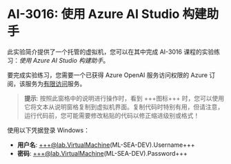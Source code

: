 # AI-3016: 使用 Azure AI Studio 构建助手

此实验简介提供了一个托管的虚拟机，您可以在其中完成 AI-3016 课程的实验练习：*使用 Azure AI Studio 构建助手*。

要完成实验练习，您需要一个已获得 Azure OpenAI 服务访问权限的 Azure 订阅，该服务为[有限访问](https://learn.microsoft.com/legal/cognitive-services/openai/limited-access)服务。

> **提示**: 按照此窗格中的说明进行操作时，看到 +++图标+++ 时，您可以使用它将文本从说明窗格复制到虚拟机界面。复制代码时特别有用，但请注意，运行代码前，您可能需要修改粘贴的代码以修正缩进级别或格式！

使用以下凭据登录 Windows：

- **用户名**: +++@lab.VirtualMachine(ML-SEA-DEV).Username+++
- **密码**: +++@lab.VirtualMachine(ML-SEA-DEV).Password+++

